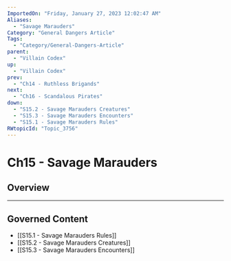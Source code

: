 ```yaml
---
ImportedOn: "Friday, January 27, 2023 12:02:47 AM"
Aliases:
  - "Savage Marauders"
Category: "General Dangers Article"
Tags:
  - "Category/General-Dangers-Article"
parent:
  - "Villain Codex"
up:
  - "Villain Codex"
prev:
  - "Ch14 - Ruthless Brigands"
next:
  - "Ch16 - Scandalous Pirates"
down:
  - "S15.2 - Savage Marauders Creatures"
  - "S15.3 - Savage Marauders Encounters"
  - "S15.1 - Savage Marauders Rules"
RWtopicId: "Topic_3756"
---
```

# Ch15 - Savage Marauders
## Overview
---
## Governed Content
- [[S15.1 - Savage Marauders Rules]]
- [[S15.2 - Savage Marauders Creatures]]
- [[S15.3 - Savage Marauders Encounters]]

